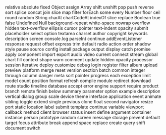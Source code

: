 relative absolute fixed Object assign
Array shift unshift pop push reverse sort splice
concat join slice map filter forEach some every
Number floor ceil round random
String charAt chartCodeAt indexOf slice replace
Boolean true false
Undefined Null
background-repeat white-space nowrap overflow hidden text-overflow ellipsis
cursor pointer text-indent opacity submit placeholder select option textarea
charset author copyright keywords description
screen console.log parseInt continue addEventListener
response request offset express trim default radio action
order shadow style pause source config install package output display catch
promise apply component import export audio video current connect stream global
chart fill context shape warn comment update hidden opacity processor session
iterative deploy customize debug login register filter album upload preview
platform merge reset version section batch common integer through column danger
meta sort pointer progress each exception limit model count position format refresh
compile module redirect download route studio timeline database accept error engine
support require product branch remote finish below summary parameter option example
description vertical dialog group scale device theme interface application event
animate sibling toggle extend single previous clone float second navigator resize
port static location label submit template continue variable viewport callback method
client browser status insert define argument container instance person prototype random
screen message storage prevent default target focus attribute break append space replace
create query shift document switch